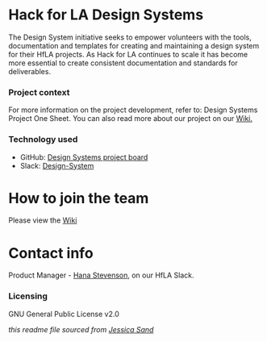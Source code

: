 # Hack for LA Design Systems

The Design System initiative seeks to empower volunteers with the tools, documentation and templates for creating and maintaining a design system for their HfLA projects. As Hack for LA continues to scale it has become more essential to create consistent documentation and standards for deliverables.

### Project context

For more information on the project development, refer to: Design Systems Project One Sheet. You can also read more about our project on our [Wiki.](https://github.com/hackforla/design-systems/wiki)

### Technology used

- GitHub: [Design Systems project board](https://github.com/hackforla/design-systems/projects/1)
- Slack: [Design-System](https://hackforla.slack.com/archives/CH2U1CB9Q)

# How to join the team

Please view the [Wiki](https://github.com/hackforla/design-systems/wiki)

# Contact info

Product Manager - [Hana Stevenson](https://hackforla.slack.com/archives/DJ32EQPSL), on our HfLA Slack.

### Licensing

GNU General Public License v2.0

_this readme file sourced from [Jessica Sand](http://jessicasand.com/other-stuff/just-enough-docs/)_
